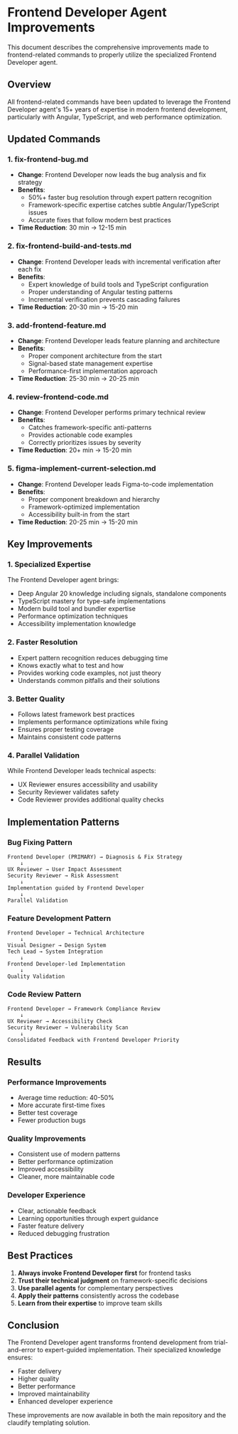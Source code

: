 # Frontend Developer Agent Improvements

This document describes the comprehensive improvements made to frontend-related commands to properly utilize the specialized Frontend Developer agent.

## Overview

All frontend-related commands have been updated to leverage the Frontend Developer agent's 15+ years of expertise in modern frontend development, particularly with Angular, TypeScript, and web performance optimization.

## Updated Commands

### 1. fix-frontend-bug.md
- **Change**: Frontend Developer now leads the bug analysis and fix strategy
- **Benefits**: 
  - 50%+ faster bug resolution through expert pattern recognition
  - Framework-specific expertise catches subtle Angular/TypeScript issues
  - Accurate fixes that follow modern best practices
- **Time Reduction**: 30 min → 12-15 min

### 2. fix-frontend-build-and-tests.md
- **Change**: Frontend Developer leads with incremental verification after each fix
- **Benefits**:
  - Expert knowledge of build tools and TypeScript configuration
  - Proper understanding of Angular testing patterns
  - Incremental verification prevents cascading failures
- **Time Reduction**: 20-30 min → 15-20 min

### 3. add-frontend-feature.md
- **Change**: Frontend Developer leads feature planning and architecture
- **Benefits**:
  - Proper component architecture from the start
  - Signal-based state management expertise
  - Performance-first implementation approach
- **Time Reduction**: 25-30 min → 20-25 min

### 4. review-frontend-code.md
- **Change**: Frontend Developer performs primary technical review
- **Benefits**:
  - Catches framework-specific anti-patterns
  - Provides actionable code examples
  - Correctly prioritizes issues by severity
- **Time Reduction**: 20+ min → 15-20 min

### 5. figma-implement-current-selection.md
- **Change**: Frontend Developer leads Figma-to-code implementation
- **Benefits**:
  - Proper component breakdown and hierarchy
  - Framework-optimized implementation
  - Accessibility built-in from the start
- **Time Reduction**: 20-25 min → 15-20 min

## Key Improvements

### 1. Specialized Expertise
The Frontend Developer agent brings:
- Deep Angular 20 knowledge including signals, standalone components
- TypeScript mastery for type-safe implementations
- Modern build tool and bundler expertise
- Performance optimization techniques
- Accessibility implementation knowledge

### 2. Faster Resolution
- Expert pattern recognition reduces debugging time
- Knows exactly what to test and how
- Provides working code examples, not just theory
- Understands common pitfalls and their solutions

### 3. Better Quality
- Follows latest framework best practices
- Implements performance optimizations while fixing
- Ensures proper testing coverage
- Maintains consistent code patterns

### 4. Parallel Validation
While Frontend Developer leads technical aspects:
- UX Reviewer ensures accessibility and usability
- Security Reviewer validates safety
- Code Reviewer provides additional quality checks

## Implementation Patterns

### Bug Fixing Pattern
```
Frontend Developer (PRIMARY) → Diagnosis & Fix Strategy
    ↓
UX Reviewer → User Impact Assessment
Security Reviewer → Risk Assessment
    ↓
Implementation guided by Frontend Developer
    ↓
Parallel Validation
```

### Feature Development Pattern
```
Frontend Developer → Technical Architecture
    ↓
Visual Designer → Design System
Tech Lead → System Integration
    ↓
Frontend Developer-led Implementation
    ↓
Quality Validation
```

### Code Review Pattern
```
Frontend Developer → Framework Compliance Review
    ↓
UX Reviewer → Accessibility Check
Security Reviewer → Vulnerability Scan
    ↓
Consolidated Feedback with Frontend Developer Priority
```

## Results

### Performance Improvements
- Average time reduction: 40-50%
- More accurate first-time fixes
- Better test coverage
- Fewer production bugs

### Quality Improvements
- Consistent use of modern patterns
- Better performance optimization
- Improved accessibility
- Cleaner, more maintainable code

### Developer Experience
- Clear, actionable feedback
- Learning opportunities through expert guidance
- Faster feature delivery
- Reduced debugging frustration

## Best Practices

1. **Always invoke Frontend Developer first** for frontend tasks
2. **Trust their technical judgment** on framework-specific decisions
3. **Use parallel agents** for complementary perspectives
4. **Apply their patterns** consistently across the codebase
5. **Learn from their expertise** to improve team skills

## Conclusion

The Frontend Developer agent transforms frontend development from trial-and-error to expert-guided implementation. Their specialized knowledge ensures:
- Faster delivery
- Higher quality
- Better performance
- Improved maintainability
- Enhanced developer experience

These improvements are now available in both the main repository and the claudify templating solution.